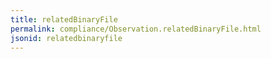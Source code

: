 ```yaml
---
title: relatedBinaryFile
permalink: compliance/Observation.relatedBinaryFile.html
jsonid: relatedbinaryfile
---
```

